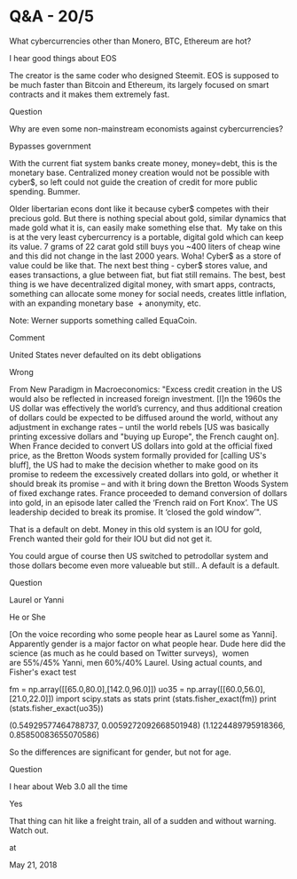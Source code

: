 # Q&A - 20/5
What cybercurrencies other than Monero, BTC, Ethereum are hot?

I hear good things about EOS

The creator is the same coder who designed Steemit. EOS is supposed to be much faster than Bitcoin and Ethereum, its largely focused on smart contracts and it makes them extremely fast.

Question

Why are even some non-mainstream economists against cybercurrencies?

Bypasses government

With the current fiat system banks create money, money=debt, this is the monetary base. Centralized money creation would not be possible with cyber$, so left could not guide the creation of credit for more public spending. Bummer.

Older libertarian econs dont like it because cyber$ competes with their precious gold. But there is nothing special about gold, similar dynamics that made gold what it is, can easily make something else that.  My take on this is at the very least cybercurrency is a portable, digital gold which can keep its value. 7 grams of 22 carat gold still buys you ~400 liters of cheap wine and this did not change in the last 2000 years. Woha! Cyber$ as a store of value could be like that. The next best thing - cyber$ stores value, and eases transactions, a glue between fiat, but fiat still remains. The best, best thing is we have decentralized digital money, with smart apps, contracts, something can allocate some money for social needs, creates little inflation, with an expanding monetary base  + anonymity, etc.

Note: Werner supports something called EquaCoin.

Comment

United States never defaulted on its debt obligations

Wrong

From New Paradigm in Macroeconomics: "Excess credit creation in the US would also be reflected in increased foreign investment. [I]n the 1960s the US dollar was effectively the world’s currency, and thus additional creation of dollars could be expected to be diffused around the world, without any adjustment in exchange rates – until the world rebels [US was basically printing excessive dollars and "buying up Europe", the French caught on]. When France decided to convert US dollars into gold at the official fixed price, as the Bretton Woods system formally provided for [calling US's bluff], the US had to make the decision whether to make good on its promise to redeem the excessively created dollars into gold, or whether it should break its promise – and with it bring down the Bretton Woods System of fixed exchange rates. France proceeded to demand conversion of dollars into gold, in an episode later called the ‘French raid on Fort Knox’. The US leadership decided to break its promise. It ‘closed the gold window’".

That is a default on debt. Money in this old system is an IOU for gold, French wanted their gold for their IOU but did not get it.

You could argue of course then US switched to petrodollar system and those dollars become even more valueable but still.. A default is a default.

Question

Laurel or Yanni

He or She

[On the voice recording who some people hear as Laurel some as Yanni]. Apparently gender is a major factor on what people hear. Dude here did the science (as much as he could based on Twitter surveys),  women are 55%/45% Yanni, men 60%/40% Laurel. Using actual counts, and Fisher's exact test

fm = np.array([[65.0,80.0],[142.0,96.0]])
uo35 = np.array([[60.0,56.0],[21.0,22.0]])
import scipy.stats as stats
print (stats.fisher_exact(fm))
print (stats.fisher_exact(uo35))

(0.54929577464788737, 0.0059272092668501948)
(1.1224489795918366, 0.85850083655070586)

So the differences are significant for gender, but not for age.

Question

I hear about Web 3.0 all the time

Yes

That thing can hit like a freight train, all of a sudden and without warning. Watch out.







at

May 21, 2018
















